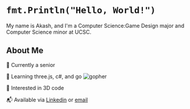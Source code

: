 # ```fmt.Println("Hello, World!")``` 
My name is Akash, and I'm a Computer Science:Game Design major and Computer Science minor at UCSC.
## About Me            

🏫 Currently a senior

🔭 Learning three.js, c#, and go ![gopher](https://raw.githubusercontent.com/egonelbre/gophers/master/animation/2bit-sprite/run.gif)

🌱 Interested in 3D code

📬 Available via [Linkedin](https://www.linkedin.com/in/abasu924/) or [email](mailto:abasu924@gmail.com) 
